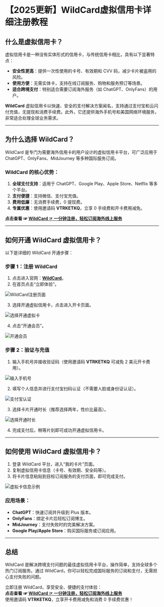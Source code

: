 # 【2025更新】WildCard虚拟信用卡详细注册教程

## 什么是虚拟信用卡？

虚拟信用卡是一种没有实体形式的信用卡，与传统信用卡相比，具有以下显著特点：

- **安全性更高**：提供一次性使用的卡号、有效期和 CVV 码，减少卡片被盗用的风险。
- **使用方便**：无需实体卡，支持在线订阅服务、购物和服务预订等场景。
- **适合跨境支付**：特别适合需要订阅海外服务（如 ChatGPT、OnlyFans）的用户。

**WildCard** 虚拟信用卡以快速、安全的支付解决方案闻名，支持通过支付宝和云闪付充值，无提现和消费手续费。此外，它还提供海外手机号和美国网络环境服务，非常适合处理全球业务需求。

---

## 为什么选择 WildCard？

WildCard 是专门为需要海外信用卡的用户设计的虚拟信用卡平台，可广泛应用于 ChatGPT、OnlyFans、MidJourney 等多种国际服务订阅。

### WildCard 的核心优势：

1. **全球支付支持**：适用于 ChatGPT、Google Play、Apple Store、Netflix 等多个平台。
2. **支付便捷**：支持微信、支付宝充值。
3. **费用低廉**：无消费手续费，0 提现费。
4. **专属优惠**：使用邀请码 **VTRKETKQ**，立享 0 手续费和开卡费用减免。

**点击查看 ☞ [WildCard ☞ 一分钟注册，轻松订阅海外线上服务](https://yeka.ai/i/VTRKETKQ)**

---

## 如何开通 WildCard 虚拟信用卡？

以下是详细的 WildCard 开通步骤：

### 步骤 1：注册 WildCard

1. 点击进入官网：**[WildCard](https://yeka.ai/i/VTRKETKQ)**。
2. 在首页点击“立即体验”。

![WildCard注册页面](https://camo.githubusercontent.com/0ec80b2015893a1c541bb565d3f866c0d37bef7fd9484a6b210352f911ca0234/68747470733a2f2f6f70656e2d61692d626c6f672e6f73732d636e2d6e616e6a696e672e616c6979756e63732e636f6d2f696d672f3230323430383038313935333731312e706e67)

3. 选择开通虚拟信用卡，点击进入开卡页面。

![选择开通虚拟卡](https://camo.githubusercontent.com/ccc25b5038d3a392e4b61ccbd5773a0907a97a2f925cf0b3226e509813d080ad/68747470733a2f2f6f70656e2d61692d626c6f672e6f73732d636e2d6e616e6a696e672e616c6979756e63732e636f6d2f696d672f3230323430383038313935343330392e706e67)

4. 点击“开通会员”。

![开通会员](https://camo.githubusercontent.com/566560c0030cffd49e58ff975d480a030eda347830002cf65936ca08e4fa1232/68747470733a2f2f6f70656e2d61692d626c6f672e6f73732d636e2d6e616e6a696e672e616c6979756e63732e636f6d2f696d672f3230323430383038313935353337372e706e67)

### 步骤 2：验证与充值

1. 输入手机号并接收验证码（使用邀请码 **VTRKETKQ** 可减免 2 美元开卡费用）。

![输入手机号](https://camo.githubusercontent.com/aa0514d48235e047b86803c68d4943b6c8790889386afcc6597e5f5135aac30a/68747470733a2f2f6f70656e2d61692d626c6f672e6f73732d636e2d6e616e6a696e672e616c6979756e63732e636f6d2f696d672f3230323430383038313935363133342e706e67)

2. 填写个人信息并进行支付宝扫码认证（不需要人脸或身份证认证）。

![支付宝认证](https://camo.githubusercontent.com/c4d05f25c2a36b1d81924eb6126a5014c64f7f44ab90e5deeb82c7d40fc19332/68747470733a2f2f6f70656e2d61692d626c6f672e6f73732d636e2d6e616e6a696e672e616c6979756e63732e636f6d2f696d672f3230323430383038323030343838352e706e67)

3. 选择卡片开通时长（推荐选择两年，性价比最高）。

![选择开通时长](https://camo.githubusercontent.com/06ffea7c2df67dcaddcd9e1e37d2b5e7ca1c1df90820dca27c70a16da154dea1/68747470733a2f2f6f70656e2d61692d626c6f672e6f73732d636e2d6e616e6a696e672e616c6979756e63732e636f6d2f696d672f3230323430383038323030303837312e706e67)

4. 完成支付后，稍等片刻即可成功开通虚拟信用卡。

---

## 如何使用 WildCard 虚拟信用卡？

1. 登录 WildCard 平台，进入“我的卡片”页面。
2. 复制虚拟信用卡信息（卡号、有效期、安全码等）。
3. 将卡片信息粘贴到目标订阅服务的支付页面，即可完成支付。

![虚拟卡信息示例](https://camo.githubusercontent.com/07eaea67315cfd66c6c5f412f622b83000401202145fb68b1f24ca59e38101c3/68747470733a2f2f6f70656e2d61692d626c6f672e6f73732d636e2d6e616e6a696e672e616c6979756e63732e636f6d2f696d672f3230323430383038323030363334342e706e67)

### 应用场景：

- **ChatGPT**：快速订阅并升级到 Plus 版本。
- **OnlyFans**：绑定卡片后轻松订阅博主。
- **MidJourney**：支付失败时的完美解决方案。
- **Google Play/Apple Store**：购买国际服务或订阅应用。

---

## 总结

WildCard 是解决跨境支付问题的最佳虚拟信用卡平台，操作简单，支持全球多个热门订阅服务。通过 WildCard，你可以轻松完成国际服务的订阅和支付，无需担心支付失败的问题。

立即注册 WildCard，享受安全、便捷的支付体验：  
**点击查看 ☞ [WildCard ☞ 一分钟注册，轻松订阅海外线上服务](https://yeka.ai/i/VTRKETKQ)**  
使用邀请码 **VTRKETKQ**，立享开卡费用减免和消费 0 手续费优惠！

